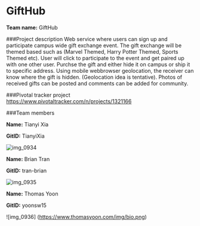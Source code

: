 # GiftHub
**Team name:** GiftHub

###Project description
Web service where users can sign up and participate campus wide gift exchange event. The gift exchange will be themed based such as (Marvel Themed, Harry Potter Themed, Sports Themed etc). User will click to participate to the event and get paired up with one other user. Purchse the gift and either hide it on campus or ship it to specific address. Using mobile webbrowser geolocation, the receiver can know where the gift is hidden. (Geolocation idea is tentative).
Photos of received gifts can be posted and comments can be added for community. 

###Pivotal tracker project
https://www.pivotaltracker.com/n/projects/1321166

###Team members

**Name:** Tianyi Xia

**GitID:** TianyiXia

![img_0934](https://cloud.githubusercontent.com/assets/6821107/7172407/42958ed8-e39c-11e4-8adb-fd086e3a605c.JPG)

**Name:** Brian Tran

**GitID:** tran-brian

![img_0935](https://scontent-sjc.xx.fbcdn.net/hphotos-xpf1/v/t34.0-12/11158085_822805571128562_1585364637_n.jpg?oh=9f23371e56c2c8eb6e060b94bd6257e0&oe=55328ACA)


**Name:** Thomas Yoon

**GitID:** yoonsw15

![img_0936] (https://www.thomasyoon.com/img/bio.png)
